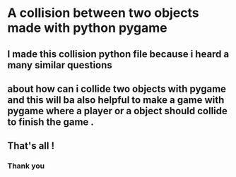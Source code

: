 # A collision between two objects made with python pygame
## I made this collision python file because i heard a many similar questions
## about how can i collide two objects with pygame and this will ba also helpful to make a game with pygame where a player or a object should collide to finish the game .

## That's all !

### Thank you 
